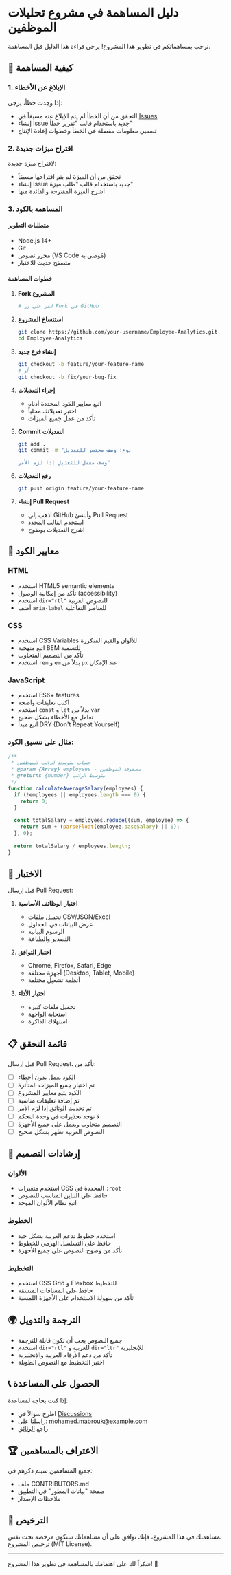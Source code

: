 # دليل المساهمة في مشروع تحليلات الموظفين

نرحب بمساهماتكم في تطوير هذا المشروع! يرجى قراءة هذا الدليل قبل المساهمة.

## 🤝 كيفية المساهمة

### 1. الإبلاغ عن الأخطاء

إذا وجدت خطأ، يرجى:
- التحقق من أن الخطأ لم يتم الإبلاغ عنه مسبقاً في [Issues](https://github.com/mohamedmarouk55/Employee-Analytics/issues)
- إنشاء Issue جديد باستخدام قالب "تقرير خطأ"
- تضمين معلومات مفصلة عن الخطأ وخطوات إعادة الإنتاج

### 2. اقتراح ميزات جديدة

لاقتراح ميزة جديدة:
- تحقق من أن الميزة لم يتم اقتراحها مسبقاً
- إنشاء Issue جديد باستخدام قالب "طلب ميزة"
- اشرح الميزة المقترحة والفائدة منها

### 3. المساهمة بالكود

#### متطلبات التطوير
- Node.js 14+ 
- Git
- محرر نصوص (VS Code مُوصى به)
- متصفح حديث للاختبار

#### خطوات المساهمة

1. **Fork المشروع**
   ```bash
   # انقر على زر Fork في GitHub
   ```

2. **استنساخ المشروع**
   ```bash
   git clone https://github.com/your-username/Employee-Analytics.git
   cd Employee-Analytics
   ```

3. **إنشاء فرع جديد**
   ```bash
   git checkout -b feature/your-feature-name
   # أو
   git checkout -b fix/your-bug-fix
   ```

4. **إجراء التعديلات**
   - اتبع معايير الكود المحددة أدناه
   - اختبر تعديلاتك محلياً
   - تأكد من عمل جميع الميزات

5. **Commit التعديلات**
   ```bash
   git add .
   git commit -m "نوع: وصف مختصر للتعديل

   وصف مفصل للتعديل إذا لزم الأمر"
   ```

6. **رفع التعديلات**
   ```bash
   git push origin feature/your-feature-name
   ```

7. **إنشاء Pull Request**
   - اذهب إلى GitHub وأنشئ Pull Request
   - استخدم القالب المحدد
   - اشرح التعديلات بوضوح

## 📝 معايير الكود

### HTML
- استخدم HTML5 semantic elements
- تأكد من إمكانية الوصول (accessibility)
- استخدم `dir="rtl"` للنصوص العربية
- أضف `aria-label` للعناصر التفاعلية

### CSS
- استخدم CSS Variables للألوان والقيم المتكررة
- اتبع منهجية BEM للتسمية
- تأكد من التصميم المتجاوب
- استخدم `rem` و `em` بدلاً من `px` عند الإمكان

### JavaScript
- استخدم ES6+ features
- اكتب تعليقات واضحة
- استخدم `const` و `let` بدلاً من `var`
- تعامل مع الأخطاء بشكل صحيح
- اتبع مبدأ DRY (Don't Repeat Yourself)

### مثال على تنسيق الكود:

```javascript
/**
 * حساب متوسط الراتب للموظفين
 * @param {Array} employees - مصفوفة الموظفين
 * @returns {number} متوسط الراتب
 */
function calculateAverageSalary(employees) {
  if (!employees || employees.length === 0) {
    return 0;
  }
  
  const totalSalary = employees.reduce((sum, employee) => {
    return sum + (parseFloat(employee.baseSalary) || 0);
  }, 0);
  
  return totalSalary / employees.length;
}
```

## 🧪 الاختبار

قبل إرسال Pull Request:

1. **اختبار الوظائف الأساسية**
   - تحميل ملفات CSV/JSON/Excel
   - عرض البيانات في الجداول
   - الرسوم البيانية
   - التصدير والطباعة

2. **اختبار التوافق**
   - Chrome, Firefox, Safari, Edge
   - أجهزة مختلفة (Desktop, Tablet, Mobile)
   - أنظمة تشغيل مختلفة

3. **اختبار الأداء**
   - تحميل ملفات كبيرة
   - استجابة الواجهة
   - استهلاك الذاكرة

## 📋 قائمة التحقق

قبل إرسال Pull Request، تأكد من:

- [ ] الكود يعمل بدون أخطاء
- [ ] تم اختبار جميع الميزات المتأثرة
- [ ] الكود يتبع معايير المشروع
- [ ] تم إضافة تعليقات مناسبة
- [ ] تم تحديث الوثائق إذا لزم الأمر
- [ ] لا توجد تحذيرات في وحدة التحكم
- [ ] التصميم متجاوب ويعمل على جميع الأجهزة
- [ ] النصوص العربية تظهر بشكل صحيح

## 🎨 إرشادات التصميم

### الألوان
- استخدم متغيرات CSS المحددة في `:root`
- حافظ على التباين المناسب للنصوص
- اتبع نظام الألوان الموحد

### الخطوط
- استخدم خطوط تدعم العربية بشكل جيد
- حافظ على التسلسل الهرمي للخطوط
- تأكد من وضوح النصوص على جميع الأجهزة

### التخطيط
- استخدم CSS Grid و Flexbox للتخطيط
- حافظ على المسافات المتسقة
- تأكد من سهولة الاستخدام على الأجهزة اللمسية

## 🌍 الترجمة والتدويل

- جميع النصوص يجب أن تكون قابلة للترجمة
- استخدم `dir="rtl"` للعربية و `dir="ltr"` للإنجليزية
- تأكد من دعم الأرقام العربية والإنجليزية
- اختبر التخطيط مع النصوص الطويلة

## 📞 الحصول على المساعدة

إذا كنت بحاجة لمساعدة:

- اطرح سؤالاً في [Discussions](https://github.com/mohamedmarouk55/Employee-Analytics/discussions)
- راسلنا على: mohamed.mabrouk@example.com
- راجع [الوثائق](https://github.com/mohamedmarouk55/Employee-Analytics/wiki)

## 🏆 الاعتراف بالمساهمين

جميع المساهمين سيتم ذكرهم في:
- ملف CONTRIBUTORS.md
- صفحة "بيانات المطور" في التطبيق
- ملاحظات الإصدار

## 📄 الترخيص

بمساهمتك في هذا المشروع، فإنك توافق على أن مساهماتك ستكون مرخصة تحت نفس ترخيص المشروع (MIT License).

---

شكراً لك على اهتمامك بالمساهمة في تطوير هذا المشروع! 🙏